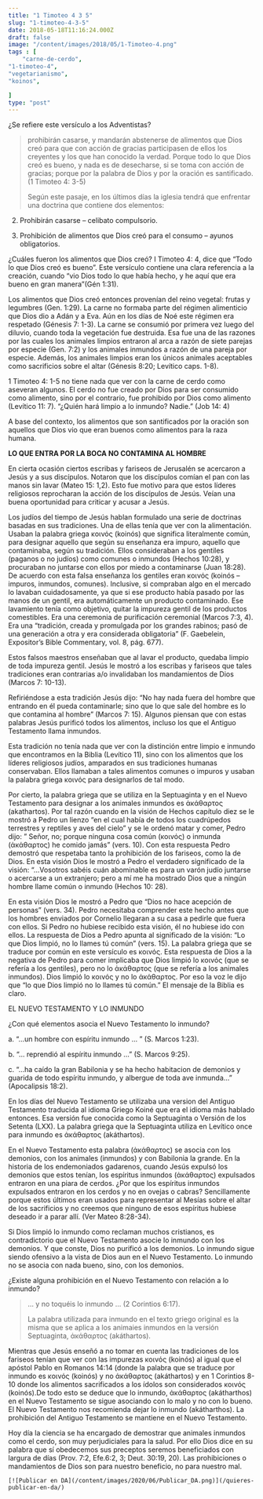 ```yaml
---
title: "1 Timoteo 4 3 5"
slug: "1-timoteo-4-3-5"
date: 2018-05-18T11:16:24.000Z
draft: false
image: "/content/images/2018/05/1-Timoteo-4.png"
tags : [
    "carne-de-cerdo",
"1-timoteo-4",
"vegetarianismo",
"koinos",

]
type: "post"
---
```


   ¿Se refiere este versículo a los Adventistas?

 
>  prohibirán casarse, y mandarán abstenerse de alimentos que Dios creó para que con acción de gracias participasen de ellos los creyentes y los que han conocido la verdad. Porque todo lo que Dios creó es bueno, y nada es de desecharse, si se toma con acción de gracias; porque por la palabra de Dios y por la oración es santificado. (1 Timoteo 4: 3-5)
> 
>   Según este pasaje, en los últimos días la iglesia tendrá que enfrentar una doctrina que contiene dos elementos:

 
 2.  Prohibirán casarse – celibato compulsorio.

 
 4.  Prohibición de alimentos que Dios creó para el consumo – ayunos obligatorios.

 
 
 ¿Cuáles fueron los alimentos que Dios creó? I Timoteo 4: 4, dice que “Todo lo que Dios creó es bueno”. Este versículo contiene una clara referencia a la creación, cuando “vio Dios todo lo que había hecho, y he aquí que era bueno en gran manera”(Gén 1:31).

 Los alimentos que Dios creó entonces provenían del reino vegetal: frutas y legumbres (Gen. 1:29). La carne no formaba parte del régimen alimenticio que Dios dio a Adán y a Eva. Aún en los días de Noé este régimen era respetado (Génesis 7: 1-3). La carne se consumió por primera vez luego del diluvio, cuando toda la vegetación fue destruida. Esa fue una de las razones por las cuales los animales limpios entraron al arca a razón de siete parejas por especie (Gen. 7:2) y los animales inmundos a razón de una pareja por especie. Además, los animales limpios eran los únicos animales aceptables como sacrificios sobre el altar (Génesis 8:20; Levítico caps. 1-8).

 1 Timoteo 4: 1-5 no tiene nada que ver con la carne de cerdo como aseveran algunos. El cerdo no fue creado por Dios para ser consumido como alimento, sino por el contrario, fue prohibido por Dios como alimento (Levítico 11: 7). “¿Quién hará limpio a lo inmundo? Nadie.” (Job 14: 4)

 A base del contexto, los alimentos que son santificados por la oración son aquellos que Dios vio que eran buenos como alimentos para la raza humana.

  **LO QUE ENTRA POR LA BOCA NO CONTAMINA AL HOMBRE**

  En cierta ocasión ciertos escribas y fariseos de Jerusalén se acercaron a Jesús y a sus discípulos. Notaron que los discípulos comían el pan con las manos sin lavar (Mateo 15: 1,2). Esto fue motivo para que estos líderes religiosos reprocharan la acción de los discípulos de Jesús. Veían una buena oportunidad para criticar y acusar a Jesús.

  Los judíos del tiempo de Jesús hablan formulado una serie de doctrinas basadas en sus tradiciones. Una de ellas tenía que ver con la alimentación. Usaban la palabra griega κοινός (koinós) que significa literalmente común, para designar aquello que según su enseñanza era impuro, aquello que contaminaba, según su tradición. Ellos consideraban a los gentiles (paganos o no judíos) como comunes o inmundos (Hechos 10:28), y procuraban no juntarse con ellos por miedo a contaminarse (Juan 18:28). De acuerdo con esta falsa enseñanza los gentiles eran κοινός (koinós – impuros, inmundos, comunes). Inclusive, si compraban algo en el mercado lo lavaban cuidadosamente, ya que si ese producto había pasado por las manos de un gentil, era automáticamente un producto contaminado. Ese lavamiento tenía como objetivo, quitar la impureza gentil de los productos comestibles. Era una ceremonia de purificación ceremonial (Marcos 7:3, 4). Era una “tradición, creada y promulgada por los grandes rabinos; pasó de una generación a otra y era considerada obligatoria” (F. Gaebelein, Expositor’s Bible Commentary, vol. 8, pág. 677).

  Estos falsos maestros enseñaban que al lavar el producto, quedaba limpio de toda impureza gentil. Jesús le mostró a los escribas y fariseos que tales tradiciones eran contrarias a/o invalidaban los mandamientos de Dios (Marcos 7: 10-13).

  Refiriéndose a esta tradición Jesús dijo: “No hay nada fuera del hombre que entrando en él pueda contaminarle; sino que lo que sale del hombre es lo que contamina al hombre” (Marcos 7: 15). Algunos piensan que con estas palabras Jesús purificó todos los alimentos, incluso los que el Antiguo Testamento llama inmundos.

  Esta tradición no tenía nada que ver con la distinción entre limpio e inmundo que encontramos en la Biblia (Levítico 11), sino con los alimentos que los líderes religiosos judíos, amparados en sus tradiciones humanas conservaban. Ellos llamaban a tales alimentos comunes o impuros y usaban la palabra griega κοινός para designarlos de tal modo.

  Por cierto, la palabra griega que se utiliza en la Septuaginta y en el Nuevo Testamento para designar a los animales inmundos es ἀκάθαρτος (akathartos). Por tal razón cuando en la visión de Hechos capítulo diez se le mostró a Pedro un lienzo “en el cual había de todos los cuadrúpedos terrestres y reptiles y aves del cielo” y se le ordenó matar y comer, Pedro dijo: ” Señor, no; porque ninguna cosa común (κοινός) o inmunda (ἀκάθαρτος) he comido jamás” (vers. 10). Con esta respuesta Pedro demostró que respetaba tanto la prohibición de los fariseos, como la de Dios. En esta visión Dios le mostró a Pedro el verdadero significado de la visión: “…Vosotros sabéis cuán abominable es para un varón judío juntarse o acercarse a un extranjero; pero a mí me ha mostrado Dios que a ningún hombre llame común o inmundo (Hechos 10: 28).

  En esta visión Dios le mostró a Pedro que “Dios no hace acepción de personas” (vers. 34). Pedro necesitaba comprender este hecho antes que los hombres enviados por Cornelio llegaran a su casa a pedirle que fuera con ellos. Si Pedro no hubiese recibido esta visión, él no hubiese ido con ellos. La respuesta de Dios a Pedro apunta al significado de la visión: “Lo que Dios limpió, no lo llames tú común” (vers. 15). La palabra griega que se traduce por común en este versículo es κοινός. Esta respuesta de Dios a la negativa de Pedro para comer implicaba que Dios limpió lo κοινός (que se refería a los gentiles), pero no lo ἀκάθαρτος (que se refería a los animales inmundos). Dios limpió lo κοινός y no lo ἀκάθαρτος. Por eso la voz le dijo que “lo que Dios limpió no lo llames tú común.” El mensaje de la Biblia es claro.

  EL NUEVO TESTAMENTO Y LO INMUNDO

 ¿Con qué elementos asocia el Nuevo Testamento lo inmundo?

 a. “…un hombre con espíritu inmundo … ” (S. Marcos 1:23).

 b. “… reprendió al espíritu inmundo …” (S. Marcos 9:25).

 c. “…ha caído la gran Babilonia y se ha hecho habitacion de demonios y guarida de todo espíritu inmundo, y albergue de toda ave inmunda…” (Apocalipsis 18:2).

 En los días del Nuevo Testamento se utilizaba una version del Antiguo Testamento traducida al idioma Griego Koiné que era el idioma más hablado entonces. Esa versión fue conocida como la Septuaginta o Versión de los Setenta (LXX). La palabra griega que la Septuaginta utiliza en Levítico once para inmundo es ἀκάθαρτος (akáthartos).

 En el Nuevo Testamento esta palabra (ἀκάθαρτος) se asocia con los demonios, con los animales (inmundos) y con Babilonia la grande. En la historia de los endemoniados gadarenos, cuando Jesús expulsó los demonios que estos tenían, los espíritus inmundos (ἀκάθαρτος) expulsados entraron en una piara de cerdos. ¿Por que los espíritus inmundos expulsados entraron en los cerdos y no en ovejas o cabras? Sencillamente porque estos últimos eran usados para representar al Mesías sobre el altar de los sacrificios y no creemos que ninguno de esos espíritus hubiese deseado ir a parar allí. (Ver Mateo 8:28-34).

 Si Dios limpió lo inmundo como reclaman muchos cristianos, es contradictorio que el Nuevo Testamento asocie lo inmundo con los demonios. Y que conste, Dios no purificó a los demonios. Lo inmundo sigue siendo ofensivo a la vista de Dios aun en el Nuevo Testamento. Lo inmundo no se asocia con nada bueno, sino, con los demonios.

 ¿Existe alguna prohibición en el Nuevo Testamento con relación a lo inmundo?

 
>  … y no toquéis lo inmundo … (2 Corintios 6:17).
> 
>   La palabra utilizada para inmundo en el texto griego original es la misma que se aplica a los animaies inmundos en la versión Septuaginta, ἀκάθαρτος (akáthartos).

 Mientras que Jesús enseñó a no tomar en cuenta las tradiciones de los fariseos tenían que ver con las impurezas κοινός (koinós) al igual que el apóstol Pablo en Romanos 14:14 (donde la palabra que se traduce por inmundo es κοινός (koinós) y no ἀκάθαρτος (akáthartos) y en 1 Corintios 8-10 donde los alimentos sacrificados a los ídolos son considerados κοινός (koinós).De todo esto se deduce que lo inmundo, ἀκάθαρτος (akátharthos) en el Nuevo Testamento se sigue asociando con lo malo y no con lo bueno. El Nuevo Testamento nos recomienda dejar lo inmundo (akátharthos). La prohibición del Antiguo Testamento se mantiene en el Nuevo Testamento.

 Hoy día la ciencia se ha encargado de demostrar que animales inmundos como el cerdo, son muy perjudiciales para la salud. Por ello Dios dice en su palabra que sí obedecemos sus preceptos seremos beneficiados con largura de días (Prov. 7:2, Efe.6:2, 3; Deut. 30:19, 20). Las prohibiciones o mandamientos de Dios son para nuestro beneficio, no para nuestro mal.

    [![Publicar en DA](/content/images/2020/06/Publicar_DA.png)](/quieres-publicar-en-da/) 